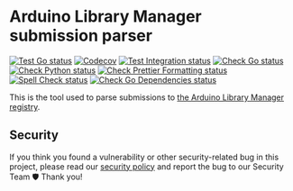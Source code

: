 # Arduino Library Manager submission parser

[![Test Go status](https://github.com/arduino/library-registry-submission-parser/actions/workflows/test-go-task.yml/badge.svg)](https://github.com/arduino/library-registry-submission-parser/actions/workflows/test-go-task.yml)
[![Codecov](https://codecov.io/gh/arduino/library-registry-submission-parser/branch/main/graph/badge.svg)](https://codecov.io/gh/arduino/library-registry-submission-parser)
[![Test Integration status](https://github.com/arduino/library-registry-submission-parser/actions/workflows/test-go-integration-task.yml/badge.svg)](https://github.com/arduino/library-registry-submission-parser/actions/workflows/test-go-integration-task.yml)
[![Check Go status](https://github.com/arduino/library-registry-submission-parser/actions/workflows/check-go-task.yml/badge.svg)](https://github.com/arduino/library-registry-submission-parser/actions/workflows/check-go-task.yml)
[![Check Python status](https://github.com/arduino/library-registry-submission-parser/actions/workflows/check-python-task.yml/badge.svg)](https://github.com/arduino/library-registry-submission-parser/actions/workflows/check-python-task.yml)
[![Check Prettier Formatting status](https://github.com/arduino/library-registry-submission-parser/actions/workflows/check-prettier-formatting-task.yml/badge.svg)](https://github.com/arduino/library-registry-submission-parser/actions/workflows/check-prettier-formatting-task.yml)
[![Spell Check status](https://github.com/arduino/library-registry-submission-parser/actions/workflows/spell-check-task.yml/badge.svg)](https://github.com/arduino/library-registry-submission-parser/actions/workflows/spell-check-task.yml)
[![Check Go Dependencies status](https://github.com/arduino/library-registry-submission-parser/actions/workflows/check-go-dependencies-task.yml/badge.svg)](https://github.com/arduino/library-registry-submission-parser/actions/workflows/check-go-dependencies-task.yml)

This is the tool used to parse submissions to [the Arduino Library Manager registry](https://github.com/arduino/library-registry).

## Security

If you think you found a vulnerability or other security-related bug in this project, please read our [security policy](https://github.com/arduino/arduino-cli/security/policy) and report the bug to our Security Team 🛡️ Thank you!
